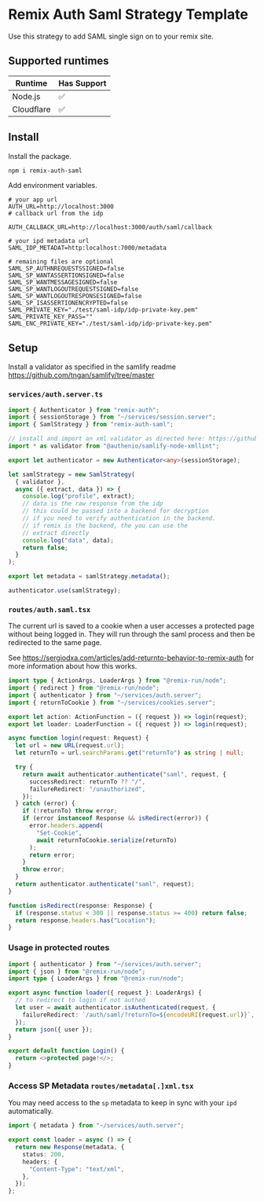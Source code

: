# Remix Auth Saml Strategy Template

Use this strategy to add SAML single sign on to your remix site.

## Supported runtimes

| Runtime    | Has Support |
| ---------- | ----------- |
| Node.js    | ✅          |
| Cloudflare | ✅          |

## Install

Install the package.

```bash
npm i remix-auth-saml
```

Add environment variables.

```env
# your app url
AUTH_URL=http://localhost:3000
# callback url from the idp

AUTH_CALLBACK_URL=http://localhost:3000/auth/saml/callback

# your ipd metadata url
SAML_IDP_METADAT=http:localhost:7000/metadata

# remaining files are optional
SAML_SP_AUTHNREQUESTSSIGNED=false
SAML_SP_WANTASSERTIONSIGNED=false
SAML_SP_WANTMESSAGESIGNED=false
SAML_SP_WANTLOGOUTREQUESTSIGNED=false
SAML_SP_WANTLOGOUTRESPONSESIGNED=false
SAML_SP_ISASSERTIONENCRYPTED=false
SAML_PRIVATE_KEY="./test/saml-idp/idp-private-key.pem"
SAML_PRIVATE_KEY_PASS=""
SAML_ENC_PRIVATE_KEY="./test/saml-idp/idp-private-key.pem"
```

## Setup

Install a validator as specified in the samlify readme https://github.com/tngan/samlify/tree/master

### `services/auth.server.ts`

```ts
import { Authenticator } from "remix-auth";
import { sessionStorage } from "~/services/session.server";
import { SamlStrategy } from "remix-auth-saml";

// install and import an xml validator as directed here: https://github.com/tngan/samlify/tree/master
import * as validator from "@authenio/samlify-node-xmllint";

export let authenticator = new Authenticator<any>(sessionStorage);

let samlStrategy = new SamlStrategy(
  { validator },
  async ({ extract, data }) => {
    console.log("profile", extract);
    // data is the raw response from the idp
    // this could be passed into a backend for decryption
    // if you need to verify authentication in the backend.
    // if remix is the backend, the you can use the
    // extract directly
    console.log("data", data);
    return false;
  }
);

export let metadata = samlStrategy.metadata();

authenticator.use(samlStrategy);
```

### `routes/auth.saml.tsx`

The current url is saved to a cookie when a user accesses a protected page without being logged in.
They will run through the saml process and then be redirected to the same page.

See https://sergiodxa.com/articles/add-returnto-behavior-to-remix-auth for more information about how this works.

```ts
import type { ActionArgs, LoaderArgs } from "@remix-run/node";
import { redirect } from "@remix-run/node";
import { authenticator } from "~/services/auth.server";
import { returnToCookie } from "~/services/cookies.server";

export let action: ActionFunction = ({ request }) => login(request);
export let loader: LoaderFunction = ({ request }) => login(request);

async function login(request: Request) {
  let url = new URL(request.url);
  let returnTo = url.searchParams.get("returnTo") as string | null;

  try {
    return await authenticator.authenticate("saml", request, {
      successRedirect: returnTo ?? "/",
      failureRedirect: "/unauthorized",
    });
  } catch (error) {
    if (!returnTo) throw error;
    if (error instanceof Response && isRedirect(error)) {
      error.headers.append(
        "Set-Cookie",
        await returnToCookie.serialize(returnTo)
      );
      return error;
    }
    throw error;
  }
  return authenticator.authenticate("saml", request);
}

function isRedirect(response: Response) {
  if (response.status < 300 || response.status >= 400) return false;
  return response.headers.has("Location");
}
```

### Usage in protected routes

```ts
import { authenticator } from "~/services/auth.server";
import { json } from "@remix-run/node";
import type { LoaderArgs } from "@remix-run/node";

export async function loader({ request }: LoaderArgs) {
  // to redirect to login if not authed
  let user = await authenticator.isAuthenticated(request, {
    failureRedirect: `/auth/saml/?returnTo=${encodeURI(request.url)}`,
  });
  return json({ user });
}

export default function Login() {
  return <>protected page!</>;
}
```

### Access SP Metadata `routes/metadata[.]xml.tsx`

You may need access to the `sp` metadata to keep in sync with your `ipd` automatically.

```ts
import { metadata } from "~/services/auth.server";

export const loader = async () => {
  return new Response(metadata, {
    status: 200,
    headers: {
      "Content-Type": "text/xml",
    },
  });
};
```
